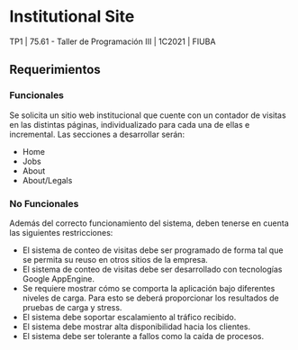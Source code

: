 # Institutional Site
TP1 | 75.61 - Taller de Programación III | 1C2021 | FIUBA

## Requerimientos

### Funcionales

Se solicita un sitio web institucional que cuente con un contador de visitas en las distintas páginas, individualizado para cada una de ellas e incremental. Las secciones a desarrollar serán:

* Home
* Jobs
* About
* About/Legals

### No Funcionales

Además del correcto funcionamiento del sistema, deben tenerse en cuenta las siguientes restricciones:

* El sistema de conteo de visitas debe ser programado de forma tal que se permita su reuso en otros sitios de la empresa.
* El sistema de conteo de visitas debe ser desarrollado con tecnologías Google AppEngine.
* Se requiere mostrar cómo se comporta la aplicación bajo diferentes niveles de carga. Para esto se deberá proporcionar los resultados de pruebas de carga y stress.
* El sistema debe soportar escalamiento al tráfico recibido.
* El sistema debe mostrar alta disponibilidad hacia los clientes.
* El sistema debe ser tolerante a fallos como la caída de procesos.
